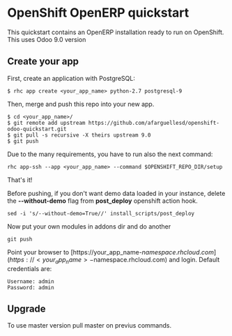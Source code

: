 # OpenShift OpenERP quickstart

This quickstart contains an OpenERP installation ready to run on OpenShift. This uses Odoo 9.0 version

## Create your app

First, create an application with PostgreSQL:

```
$ rhc app create <your_app_name> python-2.7 postgresql-9
```

Then, merge and push this repo into your new app.

```
$ cd <your_app_name>/
$ git remote add upstream https://github.com/afarguellesd/openshift-odoo-quickstart.git
$ git pull -s recursive -X theirs upstream 9.0
$ git push
```

Due to the many requirements, you have to run also the next command:

```
rhc app-ssh --app <your_app_name> --command $OPENSHIFT_REPO_DIR/setup
```

That's it!

Before pushing, if you don't want demo data loaded in your instance, delete the **--without-demo** flag from **post_deploy** openshift action hook.
```
sed -i 's/--without-demo=True//' install_scripts/post_deploy
```

Now put your own modules in addons dir and do another 
```
git push
```

Point your browser to [https://your_app_name-$namespace.rhcloud.com](https://<your_app_name>-$namespace.rhcloud.com) and login.
Default credentials are:

```
Username: admin
Password: admin
```

## Upgrade

To use master version pull master on previus commands.


